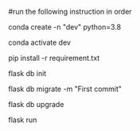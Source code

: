#run the following instruction in order

conda create -n "dev" python=3.8

conda activate dev

pip install -r requirement.txt

flask db init

flask db migrate -m "First commit"

flask db upgrade

flask run

